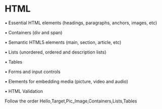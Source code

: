 # HTML
• Essential HTML elements (headings, paragraphs, anchors, images, etc)

• Containers (div and span)

• Semantic HTML5 elements (main, section, article, etc) 

• Lists (unordered, ordered and description lists) 

• Tables 

• Forms and input controls 

• Elements for embedding media (picture, video and audio) 

• HTML Validation

Follow the order Hello,Target,Pic_Image,Containers,Lists,Tables
